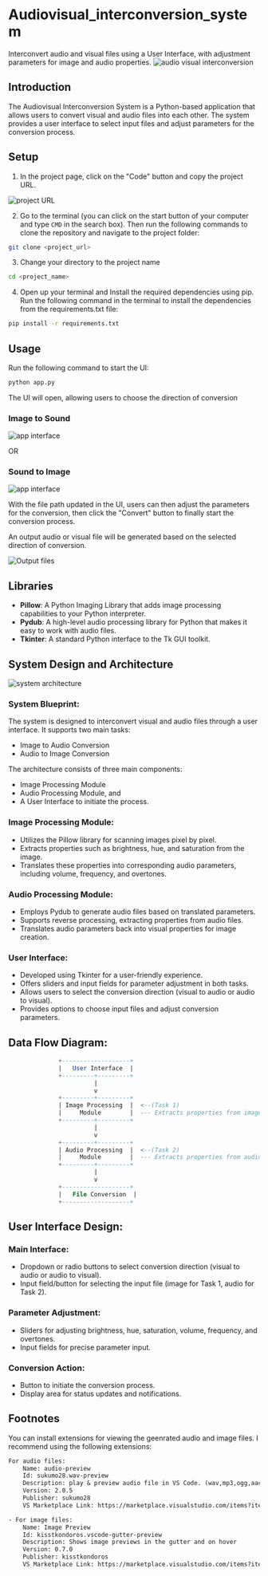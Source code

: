 # Audiovisual_interconversion_system
Interconvert audio and visual files using a User Interface, with adjustment parameters for image and audio properties.
![audio visual interconversion](./assets/audio-visual-image.png)

## Introduction
The Audiovisual Interconversion System is a Python-based application that allows users to convert visual and audio files into each other. The system provides a user interface to select input files and adjust parameters for the conversion process.

## Setup
1. In the project page, click on the "Code" button and copy the project URL.

![project URL](./assets/github_screenshot.png)

2. Go to the terminal (you can click on the start button of your computer and type `CMD` in the search box). Then run the following commands to clone the repository and navigate to the project folder:
```bash
git clone <project_url>
```
3. Change your directory to the project name
```bash
cd <project_name>
```
4. Open up your terminal and Install the required dependencies using pip. Run the following command in the terminal to install the dependencies from the requirements.txt file:
```bash
pip install -r requirements.txt
```

## Usage
Run the following command to start the UI:
```bash
python app.py
```
The UI will open, allowing users to choose the direction of conversion
### Image to Sound
![app interface](./assets/image_to_sound.png)

OR

### Sound to Image
![app interface](./assets/file_path.png)

With the file path updated in the UI, users can then adjust the parameters for the conversion, then click the "Convert" button to finally start the conversion process.

An output audio or visual file will be generated based on the selected direction of conversion.

![Output files](./assets/output_files.png)

## Libraries
- **Pillow**: A Python Imaging Library that adds image processing capabilities to your Python interpreter.
- **Pydub**: A high-level audio processing library for Python that makes it easy to work with audio files.
- **Tkinter**: A standard Python interface to the Tk GUI toolkit.

## System Design and Architecture
![system architecture](./assets/Audiovisual_interconversion_system.png)
### System Blueprint:
The system is designed to interconvert visual and audio files through a user interface. It supports two main tasks:
- Image to Audio Conversion
- Audio to Image Conversion

The architecture consists of three main components:
- Image Processing Module
- Audio Processing Module, and
- A User Interface to initiate the process.

### Image Processing Module:
- Utilizes the Pillow library for scanning images pixel by pixel.
- Extracts properties such as brightness, hue, and saturation from the image.
- Translates these properties into corresponding audio parameters, including volume, frequency, and overtones.

### Audio Processing Module:
- Employs Pydub to generate audio files based on translated parameters.
- Supports reverse processing, extracting properties from audio files.
- Translates audio parameters back into visual properties for image creation.

### User Interface:
- Developed using Tkinter for a user-friendly experience.
- Offers sliders and input fields for parameter adjustment in both tasks.
- Allows users to select the conversion direction (visual to audio or audio to visual).
- Provides options to choose input files and adjust conversion parameters.

## Data Flow Diagram:
```sql
              +-------------------+
              |   User Interface  |
              +---------+---------+
                        |
                        v
              +---------+---------+
              | Image Processing  |  <--(Task 1)
              |     Module        |  --- Extracts properties from images
              +---------+---------+
                        |
                        v
              +---------+---------+
              | Audio Processing  |  <--(Task 2)
              |     Module        |  --- Extracts properties from audio
              +---------+---------+
                        |
                        v
              +-------------------+
              |   File Conversion  |
              +-------------------+
```

## User Interface Design:
### Main Interface:
- Dropdown or radio buttons to select conversion direction (visual to audio or audio to visual).
- Input field/button for selecting the input file (image for Task 1, audio for Task 2).

### Parameter Adjustment:
- Sliders for adjusting brightness, hue, saturation, volume, frequency, and overtones.
- Input fields for precise parameter input.

### Conversion Action:
- Button to initiate the conversion process.
- Display area for status updates and notifications.

## Footnotes
You can install extensions for viewing the geenrated audio and image files. I recommend using the following extensions:
```txt
For audio files:
    Name: audio-preview
    Id: sukumo28.wav-preview
    Description: play & preview audio file in VS Code. (wav,mp3,ogg,aac,flac,...etc)
    Version: 2.0.5
    Publisher: sukumo28
    VS Marketplace Link: https://marketplace.visualstudio.com/items?itemName=sukumo28.wav-preview

- For image files:
    Name: Image Preview
    Id: kisstkondoros.vscode-gutter-preview
    Description: Shows image previews in the gutter and on hover
    Version: 0.7.0
    Publisher: kisstkondoros
    VS Marketplace Link: https://marketplace.visualstudio.com/items?itemName=kisstkondoros.vscode-gutter-preview
```
